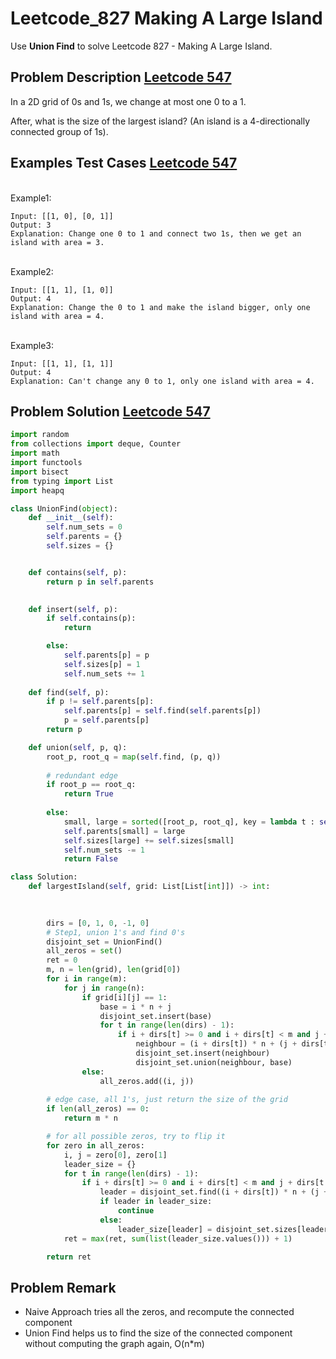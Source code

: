 # Leetcode_827 Making A Large Island



Use **Union Find** to solve Leetcode 827 - Making A Large Island. 
<!--more-->

## Problem Description [Leetcode 547](https://leetcode.com/problems/number-of-provinces/)

<p>
In a 2D grid of 0s and 1s, we change at most one 0 to a 1.

After, what is the size of the largest island? (An island is a 4-directionally connected group of 1s).
</p>


## Examples Test Cases [Leetcode 547](https://leetcode.com/problems/number-of-provinces/) 
<br>
Example1:
<br>


```
Input: [[1, 0], [0, 1]]
Output: 3
Explanation: Change one 0 to 1 and connect two 1s, then we get an island with area = 3.
```

<br>
Example2:
<br>


```
Input: [[1, 1], [1, 0]]
Output: 4
Explanation: Change the 0 to 1 and make the island bigger, only one island with area = 4.
```


<br>
Example3:
<br>


```
Input: [[1, 1], [1, 1]]
Output: 4
Explanation: Can't change any 0 to 1, only one island with area = 4.
```

## Problem Solution [Leetcode 547](https://leetcode.com/problems/number-of-provinces/) 

```python
import random
from collections import deque, Counter
import math
import functools
import bisect
from typing import List
import heapq

class UnionFind(object):
    def __init__(self):
        self.num_sets = 0
        self.parents = {}
        self.sizes = {}


    def contains(self, p):
        return p in self.parents
    

    def insert(self, p):
        if self.contains(p):
            return

        else:
            self.parents[p] = p
            self.sizes[p] = 1
            self.num_sets += 1
    
    def find(self, p):
        if p != self.parents[p]:
            self.parents[p] = self.find(self.parents[p])
            p = self.parents[p]
        return p

    def union(self, p, q):
        root_p, root_q = map(self.find, (p, q))
        
        # redundant edge
        if root_p == root_q:
            return True
        
        else:
            small, large = sorted([root_p, root_q], key = lambda t : self.sizes[t])
            self.parents[small] = large
            self.sizes[large] += self.sizes[small]
            self.num_sets -= 1
            return False

class Solution:
    def largestIsland(self, grid: List[List[int]]) -> int:
        

        
        dirs = [0, 1, 0, -1, 0]
        # Step1, union 1's and find 0's
        disjoint_set = UnionFind()
        all_zeros = set()
        ret = 0
        m, n = len(grid), len(grid[0])
        for i in range(m):
            for j in range(n):
                if grid[i][j] == 1:
                    base = i * n + j
                    disjoint_set.insert(base)
                    for t in range(len(dirs) - 1):
                        if i + dirs[t] >= 0 and i + dirs[t] < m and j + dirs[t + 1] >= 0 and j + dirs[t + 1] < n and grid[i + dirs[t]][j + dirs[t + 1]] == 1:
                            neighbour = (i + dirs[t]) * n + (j + dirs[t + 1])
                            disjoint_set.insert(neighbour)
                            disjoint_set.union(neighbour, base)
                else:
                    all_zeros.add((i, j))
        
        # edge case, all 1's, just return the size of the grid
        if len(all_zeros) == 0:
            return m * n

        # for all possible zeros, try to flip it
        for zero in all_zeros:
            i, j = zero[0], zero[1]
            leader_size = {}
            for t in range(len(dirs) - 1):
                if i + dirs[t] >= 0 and i + dirs[t] < m and j + dirs[t + 1] >= 0 and j + dirs[t + 1] < n and grid[i + dirs[t]][j + dirs[t + 1]] == 1:
                    leader = disjoint_set.find((i + dirs[t]) * n + (j + dirs[t + 1]))
                    if leader in leader_size:
                        continue
                    else:
                        leader_size[leader] = disjoint_set.sizes[leader]
            ret = max(ret, sum(list(leader_size.values())) + 1)

        return ret
```

## Problem Remark 
- Naive Approach tries all the zeros, and recompute the connected component
- Union Find helps us to find the size of the connected component without computing the graph again, O(n*m)
